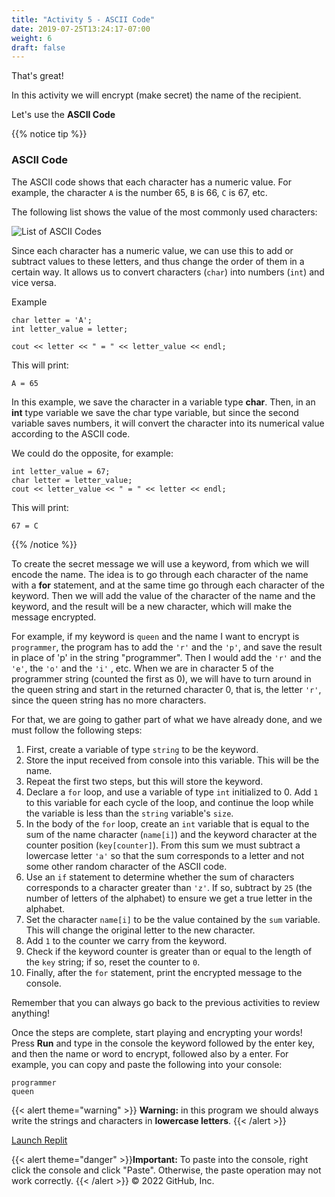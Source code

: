 ```yaml
---
title: "Activity 5 - ASCII Code"
date: 2019-07-25T13:24:17-07:00
weight: 6
draft: false
---
```


That's great!

In this activity we will encrypt (make secret) the name of the recipient.

Let's use the **ASCII Code**

{{% notice tip %}}

### ASCII Code

The ASCII code shows that each character has a numeric value. For example, the character `A` is the number 65, `B` is 66, `C` is 67, etc.

The following list shows the value of the most commonly used characters:

![List of ASCII Codes](../media/ascii-english.png)

Since each character has a numeric value, we can use this to add or subtract values to these letters, and thus change the order of them in a certain way. It allows us to convert characters (`char`) into numbers (`int`) and vice versa.

Example
```
char letter = 'A';
int letter_value = letter;

cout << letter << " = " << letter_value << endl;
```
This will print:
```
A = 65
```

In this example, we save the character in a variable type **char**. Then, in an **int** type variable we save the char type variable, but since the second variable saves numbers, it will convert the character into its numerical value according to the ASCII code.

We could do the opposite, for example:
```
int letter_value = 67;
char letter = letter_value;
cout << letter_value << " = " << letter << endl;
```
This will print:
```
67 = C
```
{{% /notice %}}

To create the secret message we will use a keyword, from which we will encode the name. The idea is to go through each character of the name with a **for** statement, and at the same time go through each character of the keyword. Then we will add the value of the character of the name and the keyword, and the result will be a new character, which will make the message encrypted.

For example, if my keyword is `queen` and the name I want to encrypt is `programmer`, the program has to add the `'r'` and the `'p'`, and save the result in place of 'p' in the string "programmer". Then I would add the  `'r'` and the `'e'`, the  `'o'` and the `'i'` , etc. When we are in character 5 of the programmer string (counted the first as 0), we will have to turn around in the queen string and start in the returned character 0, that is, the letter `'r'`, since the queen string has no more characters.

For that, we are going to gather part of what we have already done, and we must follow the following steps:

1. First, create a variable of type `string` to be the keyword.
2. Store the input received from console into this variable. This will be the name.
3. Repeat the first two steps, but this will store the keyword.
3. Declare a `for` loop, and use a variable of type `int` initialized to 0. Add `1` to this variable for each cycle of the loop, and continue the loop while the variable is less than the `string` variable's `size`.
4. In the body of the `for` loop, create an `int` variable that is equal to the sum of the name character (`name[i]`) and the keyword character at the counter position (`key[counter]`). From this sum we must subtract a lowercase letter `'a'` so that the sum corresponds to a letter and not some other random character of the ASCII code.
5. Use an `if` statement to determine whether the sum of characters corresponds to a character greater than `'z'`. If so, subtract by `25` (the number of letters of the alphabet) to ensure we get a true letter in the alphabet.
6. Set the character `name[i]` to be the value contained by the `sum` variable. This will change the original letter to the new character.
7. Add `1` to the counter we carry from the keyword.
8. Check if the keyword counter is greater than or equal to the length of the `key` string; if so, reset the counter to `0`.
9. Finally, after the `for` statement, print the encrypted message to the console.

Remember that you can always go back to the previous activities to review anything!

Once the steps are complete, start playing and encrypting your words! Press **Run** and type in the console the keyword followed by the enter key, and then the name or word to encrypt, followed also by a enter. For example, you can copy and paste the following into your console:
```
programmer
queen
```
{{< alert theme="warning" >}} **Warning:** in this program we should always write the strings and characters in **lowercase letters**. {{< /alert >}}

<a class="my-2 mx-4 btn btn-info" href="https://replit.com/@nuevofoundation/activity-5-english" target="_blank">Launch Replit</a>

{{< alert theme="danger" >}}**Important:** To paste into the console, right click the console and click "Paste". Otherwise, the paste operation may not work correctly. {{< /alert >}}
© 2022 GitHub, Inc.
